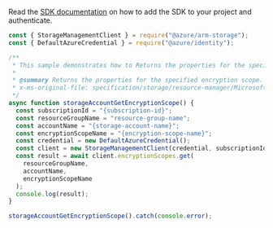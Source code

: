 Read the [SDK documentation](https://github.com/Azure/azure-sdk-for-js/blob/%40azure%2Farm-storage_17.2.0/sdk/storage/arm-storage/README.md) on how to add the SDK to your project and authenticate.

```javascript
const { StorageManagementClient } = require("@azure/arm-storage");
const { DefaultAzureCredential } = require("@azure/identity");

/**
 * This sample demonstrates how to Returns the properties for the specified encryption scope.
 *
 * @summary Returns the properties for the specified encryption scope.
 * x-ms-original-file: specification/storage/resource-manager/Microsoft.Storage/stable/2021-09-01/examples/StorageAccountGetEncryptionScope.json
 */
async function storageAccountGetEncryptionScope() {
  const subscriptionId = "{subscription-id}";
  const resourceGroupName = "resource-group-name";
  const accountName = "{storage-account-name}";
  const encryptionScopeName = "{encryption-scope-name}";
  const credential = new DefaultAzureCredential();
  const client = new StorageManagementClient(credential, subscriptionId);
  const result = await client.encryptionScopes.get(
    resourceGroupName,
    accountName,
    encryptionScopeName
  );
  console.log(result);
}

storageAccountGetEncryptionScope().catch(console.error);
```
